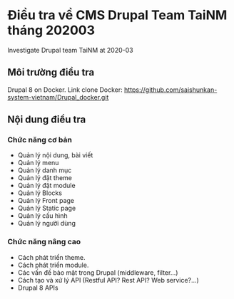# Điều tra về CMS Drupal Team TaiNM tháng 202003
Investigate Drupal team TaiNM at 2020-03

## Môi trường điều tra
Drupal 8 on Docker.
Link clone Docker: https://github.com/saishunkan-system-vietnam/Drupal_docker.git

## Nội dung điều tra
### Chức năng cơ bản
- Quản lý nội dung, bài viết
- Quản lý menu
- Quản lý danh mục
- Quản lý đặt theme
- Quản lý đặt module
- Quản lý Blocks
- Quản lý Front page
- Quản lý Static page
- Quản lý cấu hình
- Quản lý người dùng


### Chức năng nâng cao
- Cách phát triển theme.
- Cách phát triển module.
- Các vấn đề bảo mật trong Drupal (middleware, filter...)
- Cách tạo và xử lý API (Restful API? Rest API? Web service?...)
- Drupal 8 APIs
